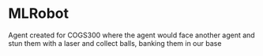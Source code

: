 # MLRobot
Agent created for COGS300 where the agent would face another agent and stun them with a laser and collect balls, banking them in our base

